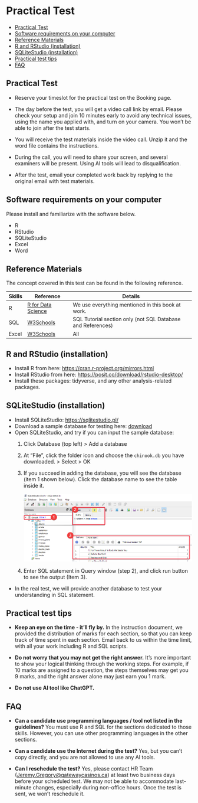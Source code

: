 Practical Test
================

- [Practical Test](#practical-test)
- [Software requirements on your
  computer](#software-requirements-on-your-computer)
- [Reference Materials](#reference-materials)
- [R and RStudio (installation)](#r-and-rstudio-installation)
- [SQLiteStudio (installation)](#sqlitestudio-installation)
- [Practical test tips](#practical-test-tips)
- [FAQ](#faq)

## Practical Test

- Reserve your timeslot for the practical test on the Booking page.

- The day before the test, you will get a video call link by email.
  Please check your setup and join 10 minutes early to avoid any
  technical issues, using the name you applied with, and turn on your
  camera. You won’t be able to join after the test starts.

- You will receive the test materials inside the video call. Unzip it
  and the word file contains the instructions.

- During the call, you will need to share your screen, and several
  examiners will be present. Using AI tools will lead to
  disqualification.

- After the test, email your completed work back by replying to the
  original email with test materials.

## Software requirements on your computer

Please install and familiarize with the software below.

- R
- RStudio
- SQLiteStudio
- Excel
- Word

## Reference Materials

The concept covered in this test can be found in the following
reference.

| Skills | Reference | Details |
|----|----|----|
| R | [R for Data Science](https://r4ds.hadley.nz/) | We use everything mentioned in this book at work. |
| SQL | [W3Schools](https://www.w3schools.com/sql/default.asp) | SQL Tutorial section only (not SQL Database and References) |
| Excel | [W3Schools](https://www.w3schools.com/excel/index.php) | All |

## R and RStudio (installation)

- Install R from here: <https://cran.r-project.org/mirrors.html>
- Install RStudio from here:
  <https://posit.co/download/rstudio-desktop/>
- Install these packages: tidyverse, and any other analysis-related
  packages.

## SQLiteStudio (installation)

- Install SQLiteStudio: <https://sqlitestudio.pl/>
- Download a sample database for testing here:
  [download](assets/chinook.db)
- Open SQLiteStudio, and try if you can input the sample database:
  1.  Click Database (top left) \> Add a database

  2.  At “File”, click the folder icon and choose the `chinook.db` you
      have downloaded. \> Select \> OK

  3.  If you succeed in adding the database, you will see the database
      (item 1 shown below). Click the database name to see the table
      inside it.

      ![](assets/SQLiteStudio.png)

  4.  Enter SQL statement in Query window (step 2), and click run button
      to see the output (Item 3).
- In the real test, we will provide another database to test your
  understanding in SQL statement.

## Practical test tips

- **Keep an eye on the time - it’ll fly by.** In the instruction
  document, we provided the distribution of marks for each section, so
  that you can keep track of time spent in each section. Email back to
  us within the time limit, with all your work including R and SQL
  scripts.

- **Do not worry that you may not get the right answer.** It’s more
  important to show your logical thinking through the working steps. For
  example, if 10 marks are assigned to a question, the steps themselves
  may get you 9 marks, and the right answer alone may just earn you 1
  mark.

- **Do not use AI tool like ChatGPT.**

## FAQ

- **Can a candidate use programming languages / tool not listed in the
  guidelines?** You must use R and SQL for the sections dedicated to
  those skills. However, you can use other programming languages in the
  other sections.

- **Can a candidate use the Internet during the test?** Yes, but you
  can’t copy directly, and you are not allowed to use any AI tools.

- **Can I reschedule the test?** Yes, please contact HR Team
  (<Jeremy.Gregory@gatewaycasinos.ca>) at least two business days before
  your scheduled test. We may not be able to accommodate last-minute
  changes, especially during non-office hours. Once the test is sent, we
  won’t reschedule it.
